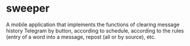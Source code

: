 # sweeper
A mobile application that implements the functions of clearing message history Telegram by button, according to schedule, according to the rules (entry of a word into a message, repost (all or by source), etc.
